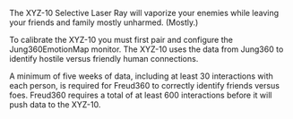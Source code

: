 The XYZ-10 Selective Laser Ray will vaporize your enemies while leaving your friends and family mostly unharmed. (Mostly.)

To calibrate the XYZ-10 you must first pair and configure the Jung360EmotionMap monitor. The XYZ-10 uses the data from Jung360 to identify hostile versus friendly human connections.

A minimum of five weeks of data, including at least 30 interactions with each person, is required for Freud360 to correctly identify friends versus foes. Freud360 requires a total of at least 600 interactions before it will push data to the XYZ-10.
